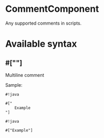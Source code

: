 # CommentComponent #

Any supported comments in scripts.

# Available syntax #

## #[""] ##
Multiline comment

Sample:

```
#!java

#["
    Example
"]
```

```
#!java

#["Example"]
```
